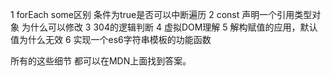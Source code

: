 1 forEach some区别  条件为true是否可以中断遍历
2 const 声明一个引用类型对象  为什么可以修改
3 304的逻辑判断
4 虚拟DOM理解
5 解构赋值的应用，默认值为什么无效
6 实现一个es6字符串模板的功能函数


所有的这些细节  都可以在MDN上面找到答案。
